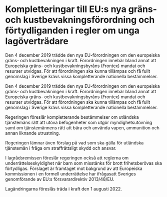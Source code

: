 # Kompletteringar till EU:s nya gräns- och kustbevakningsförordning och förtydliganden i regler om unga lagöverträdare

Den 4 december 2019 trädde den nya EU-förordningen om den europeiska gräns- och kustbevakningen i kraft. Förordningen innebär bland annat att Europeiska gräns- och kustbevakningsbyråns (Frontex) mandat och resurser utvidgas. För att förordningen ska kunna tillämpas och få fullt genomslag i Sverige krävs vissa kompletterande nationella bestämmelser.

Den 4 december 2019 trädde den nya EU-förordningen om den europeiska gräns- och kustbevakningen i kraft. Förordningen innebär bland annat att Europeiska gräns- och kustbevakningsbyråns (Frontex) mandat och resurser utvidgas. För att förordningen ska kunna tillämpas och få fullt genomslag i Sverige krävs vissa kompletterande nationella bestämmelser.

Regeringen föreslår kompletterande bestämmelser om utländska tjänstemäns rätt att utöva befogenheter som utgör myndighetsutövning samt om tjänstemännens rätt att bära och använda vapen, ammunition och annan liknande utrustning.

Regeringen lämnar även förslag på vad som ska gälla för utländska tjänstemän i fråga om straffrättsligt skydd och ansvar.

I lagrådsremissen föreslår regeringen också att reglerna om underrättelseskyldighet när barn som misstänks för brott frihetsberövas ska förtydligas. Förslaget är framtaget mot bakgrund av att Europeiska kommissionen i en formell underrättelse har ifrågasatt Sveriges genomförande av EU:s försvarardirektiv 2013/48/EU.

Lagändringarna föreslås träda i kraft den 1 augusti 2022.

